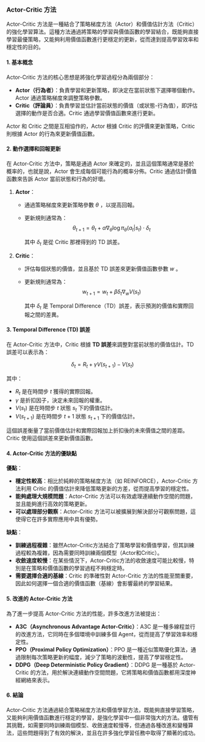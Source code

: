 ### Actor-Critic 方法

Actor-Critic 方法是一種結合了策略梯度方法（Actor）和價值估計方法（Critic）的強化學習算法。這種方法通過將策略的學習與價值函數的學習結合，既能夠直接學習最優策略，又能夠利用價值函數進行更穩定的更新，從而達到提高學習效率和穩定性的目的。

#### 1. 基本概念

Actor-Critic 方法的核心思想是將強化學習過程分為兩個部分：
- **Actor（行為者）**：負責學習和更新策略，即決定在當前狀態下選擇哪個動作。Actor 通過策略梯度來調整策略參數。
- **Critic（評論員）**：負責學習並估計當前狀態的價值（或狀態-行為值），即評估選擇的動作是否合適。Critic 通過學習價值函數來進行更新。

Actor 和 Critic 之間是互相協作的，Actor 根據 Critic 的評價來更新策略，Critic 則根據 Actor 的行為來更新價值函數。

#### 2. 動作選擇和回報更新

在 Actor-Critic 方法中，策略是通過 Actor 來確定的，並且這個策略通常是基於概率的，也就是說，Actor 會生成每個可能行為的概率分佈。Critic 通過估計價值函數來告訴 Actor 當前狀態和行為的好壞。

1. **Actor**：
   - 通過策略梯度來更新策略參數  $`\theta`$ ，以提高回報。
   - 更新規則通常為：
     $$\theta_{t+1} = \theta_t + \alpha \nabla_\theta \log \pi_\theta(a_t|s_t) \cdot \delta_t$$

     其中  $`\delta_t`$  是從 Critic 那裡得到的 TD 誤差。

2. **Critic**：
   - 評估每個狀態的價值，並且基於 TD 誤差來更新價值函數參數  $`w`$ 。
   - 更新規則通常為：
     $$w_{t+1} = w_t + \beta \delta_t \nabla_w V(s_t)$$

     其中  $`\delta_t`$  是 Temporal Difference（TD）誤差，表示預測的價值和實際回報之間的差異。

#### 3. Temporal Difference (TD) 誤差

在 Actor-Critic 方法中，Critic 根據 **TD 誤差**來調整對當前狀態的價值估計。TD 誤差可以表示為：

$$\delta_t = R_t + \gamma V(s_{t+1}) - V(s_t)$$


其中：
-  $`R_t`$  是在時間步  $`t`$  獲得的實際回報。
-  $`\gamma`$  是折扣因子，決定未來回報的權重。
-  $`V(s_t)`$  是在時間步  $`t`$  狀態  $`s_t`$  下的價值估計。
-  $`V(s_{t+1})`$  是在時間步  $`t+1`$  狀態  $`s_{t+1}`$  下的價值估計。

這個誤差衡量了當前價值估計和實際回報加上折扣後的未來價值之間的差距。Critic 使用這個誤差來更新價值函數。

#### 4. Actor-Critic 方法的優缺點

**優點**：
- **穩定性較高**：相比於純粹的策略梯度方法（如 REINFORCE），Actor-Critic 方法利用 Critic 的價值估計來降低策略更新的方差，從而提高學習的穩定性。
- **能夠處理大規模問題**：Actor-Critic 方法可以有效處理連續動作空間的問題，並且能夠進行高效的策略更新。
- **可以處理部分觀察**：Actor-Critic 方法可以被擴展到解決部分可觀察問題，這使得它在許多實際應用中具有優勢。

**缺點**：
- **訓練過程複雜**：雖然Actor-Critic方法結合了策略學習和價值學習，但其訓練過程較為複雜，因為需要同時訓練兩個模型（Actor和Critic）。
- **收斂速度較慢**：在某些情況下，Actor-Critic方法的收斂速度可能比較慢，特別是在策略和價值函數的學習過程不夠穩定時。
- **需要選擇合適的基線**：Critic 的準確性對 Actor-Critic 方法的性能至關重要，因此如何選擇一個合適的價值函數（基線）會影響最終的學習結果。

#### 5. 改進的 Actor-Critic 方法

為了進一步提高 Actor-Critic 方法的性能，許多改進方法被提出：
- **A3C（Asynchronous Advantage Actor-Critic）**：A3C 是一種多線程並行的改進方法，它同時在多個環境中訓練多個 Agent，從而提高了學習效率和穩定性。
- **PPO（Proximal Policy Optimization）**：PPO 是一種近似策略優化算法，通過限制每次策略更新的幅度，減少了策略的波動性，提高了學習穩定性。
- **DDPG（Deep Deterministic Policy Gradient）**：DDPG 是一種基於 Actor-Critic 的方法，用於解決連續動作空間問題，它將策略和價值函數都用深度神經網絡來表示。

#### 6. 結論

Actor-Critic 方法通過結合策略梯度方法和價值學習方法，既能夠直接學習策略，又能夠利用價值函數進行穩定的學習，是強化學習中一個非常強大的方法。儘管有其挑戰，如需要同時訓練兩個模型、收斂速度較慢等，但通過各種改進和變種算法，這些問題得到了有效的解決，並且在許多強化學習任務中取得了顯著的成功。